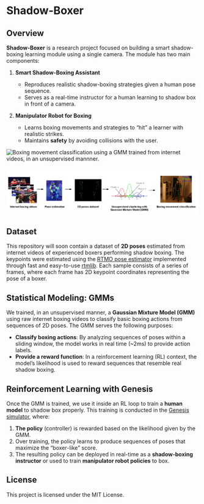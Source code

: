 # Shadow-Boxer

## Overview

**Shadow-Boxer** is a research project focused on building a smart shadow-boxing learning module using a single camera. The module has two main components:

1. **Smart Shadow-Boxing Assistant**  
   - Reproduces realistic shadow-boxing strategies given a human pose sequence.  
   - Serves as a real-time instructor for a human learning to shadow box in front of a camera.

2. **Manipulator Robot for Boxing**  
   - Learns boxing movements and strategies to “hit” a learner with realistic strikes.  
   - Maintains **safety** by avoiding collisions with the user.

![Boxing movement classification using a GMM trained from internet videos, in an unsupervised mannner.](media/classification.gif)

![Overview of the classifier pipeline.](media/pipe.png)

## Dataset

This repository will soon contain a dataset of **2D poses** estimated from internet videos of experienced boxers performing shadow boxing. The keypoints were estimated using the [RTMO pose estimator](https://github.com/open-mmlab/mmpose/tree/main/projects/rtmo) implemented through fast and easy-to-use [rtmlib](https://github.com/Tau-J/rtmlib). Each sample consists of a series of frames, where each frame has 2D keypoint coordinates representing the pose of a boxer.

## Statistical Modeling: GMMs

We trained, in an unsupervised manner, a **Gaussian Mixture Model (GMM)** using raw internet boxing videos to classify basic boxing actions from sequences of 2D poses. The GMM serves the following purposes:

- **Classify boxing actions**: By analyzing sequences of poses within a sliding window, the model works in real time (~2ms) to provide action labels.  
- **Provide a reward function**: In a reinforcement learning (RL) context, the model’s likelihood is used to reward sequences that resemble real shadow boxing.

## Reinforcement Learning with Genesis

Once the GMM is trained, we use it inside an RL loop to train a **human model** to shadow box properly. This training is conducted in the [Genesis simulator](https://github.com/Genesis-Embodied-AI/Genesis), where:

1. **The policy** (controller) is rewarded based on the likelihood given by the GMM.
2. Over training, the policy learns to produce sequences of poses that maximize the “boxer-like” score.
3. The resulting policy can be deployed in real-time as a **shadow-boxing instructor** or used to train **manipulator robot policies** to box.

## License

This project is licensed under the MIT License.
